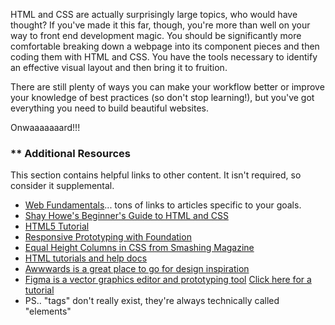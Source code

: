 HTML and CSS are actually surprisingly large topics, who would have thought?  If you've made it this far, though, you're more than well on your way to front end development magic.  You should be significantly more comfortable breaking down a webpage into its component pieces and then coding them with HTML and CSS.  You have the tools necessary to identify an effective visual layout and then bring it to fruition.

There are still plenty of ways you can make your workflow better or improve your knowledge of best practices (so don't stop learning!), but you've got everything you need to build beautiful websites.  

Onwaaaaaaard!!!

### ** Additional Resources
This section contains helpful links to other content. It isn't required, so consider it supplemental.

* [Web Fundamentals](https://developers.google.com/web/fundamentals/)... tons of links to articles specific to your goals.
* [Shay Howe's Beginner's Guide to HTML and CSS](http://learn.shayhowe.com/html-css/)
* [HTML5 Tutorial](http://www.html-5-tutorial.com/start-html5-tutorial.htm)
* [Responsive Prototyping with Foundation](http://alistapart.com/article/dive-into-responsive-prototyping-with-foundation)
* [Equal Height Columns in CSS from Smashing Magazine](http://coding.smashingmagazine.com/2010/11/08/equal-height-columns-using-borders-and-negative-margins-with-css/)
* [HTML tutorials and help docs](http://www.webplatform.org/)
* [Awwwards is a great place to go for design inspiration](http://www.awwwards.com/)
* [Figma is a vector graphics editor and prototyping tool](https://www.figma.com/) [Click here for a tutorial](https://www.youtube.com/watch?v=3q3FV65ZrUs)
* PS.. "tags" don't really exist, they're always technically called "elements"
